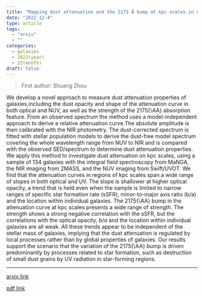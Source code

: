 ```yaml
---
title: "Mapping dust attenuation and the 2175 Å bump at kpc scales in nearby galaxies"
date: "2022-12-4"
type: article
tags:
  - "arxiv"
  - ""
categories:
  - galaxies
  - 2022(year)
  - 12(month)
draft: false
---
```


> First author: Shuang Zhou

 We develop a novel approach to measure dust attenuation properties of
galaxies,including the dust opacity and shape of the attenuation curve in both
optical and NUV, as well as the strength of the 2175{\AA} absorption feature.
From an observed spectrum the method uses a model-independent approach to
derive a relative attenuation curve.The absolute amplitude is then calibrated
with the NIR photometry. The dust-corrected spectrum is fitted with stellar
population models to derive the dust-free model spectrum covering the whole
wavelength range from NUV to NIR and is compared with the observed SED/spectrum
to determine dust attenuation properties. We apply this method to investigate
dust attenuation on kpc scales, using a sample of 134 galaxies with the
integral field spectroscopy from MaNGA, the NIR imaging from 2MASS, and the NUV
imaging from Swift/UVOT. We find that the attenuation curves in regions of kpc
scales span a wide range of slopes in both optical and UV. The slope is
shallower at higher optical opacity, a trend that is held even when the sample
is limited to narrow ranges of specific star formation rate (sSFR),
minor-to-major axis ratio (b/a) and the location within individual galaxies.
The 2175{\AA} bump in the attenuation curve at kpc scales presents a wide range
of strength. The strength shows a strong negative correlation with the sSFR,
but the correlations with the optical opacity, $b/a$ and the location within
individual galaxies are all weak. All these trends appear to be independent of
the stellar mass of galaxies, implying that the dust attenuation is regulated
by local processes rather than by global properties of galaxies. Our results
support the scenario that the variation of the 2175{\AA} bump is driven
predominantly by processes related to star formation, such as destruction of
small dust grains by UV radiation in star-forming regions.

---
[arxiv link](http://arxiv.org/abs/2212.01918v1)

[pdf link](http://arxiv.org/pdf/2212.01918v1)